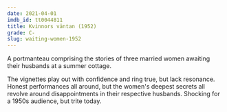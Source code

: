 ```yaml
---
date: 2021-04-01
imdb_id: tt0044811
title: Kvinnors väntan (1952)
grade: C-
slug: waiting-women-1952
---
```


A portmanteau comprising the stories of three married women awaiting their husbands at a summer cottage.

The vignettes play out with confidence and ring true, but lack resonance. Honest performances all around, but the women's deepest secrets all revolve around disappointments in their respective husbands. Shocking for a 1950s audience, but trite today.